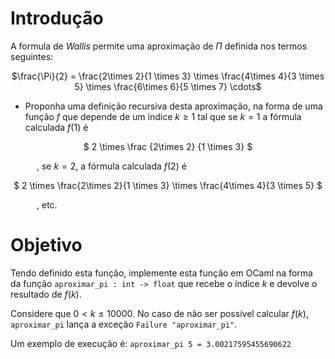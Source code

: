 <script>
MathJax = {
  loader: {load: ['input/asciimath', 'output/chtml']},
  asciimath: {
    delimiters: [['$','$'], ['`','`']]
  }
}
</script>

<script src="https://polyfill.io/v3/polyfill.min.js?features=es6"></script>
<script type="text/javascript" id="MathJax-script" async
  src="https://cdn.jsdelivr.net/npm/mathjax@3/es5/startup.js"></script>

# Introdução

A formula de _Wallis_ permite uma aproximação de $\Pi$ definida nos termos seguintes:

<center>$\frac{\Pi}{2} = \frac{2\times 2}{1 \times 3} \times \frac{4\times
  4}{3 \times 5} \times \frac{6\times 6}{5 \times 7} \cdots$</center>

- Proponha uma definição recursiva desta aproximação, na forma de uma função $f$  que depende de um índice $k\geq 1$ tal que se $k=1$ a fórmula calculada $f(1)$ é

<center>$
2 \times \frac {2\times 2} {1 \times 3} 
$</center>

&emsp;&emsp;&emsp;, se $k=2$, a fórmula calculada $f(2)$ é  

<center>$
2 \times
\frac{2\times 2}{1 \times 3} \times \frac{4\times
  4}{3 \times 5}
$</center>

&emsp;&emsp;&emsp;, etc.

# Objetivo

Tendo definido esta função, implemente esta função em OCaml na forma da função `aproximar_pi : int -> float` que recebe o índice $k$ e devolve o resultado de $f(k)$.

Considere que $0 < k \leq 10000$. No caso de não ser possível calcular $f(k)$, `aproximar_pi` lança a exceção `Failure "aproximar_pi"`.

Um exemplo de execução é:  `aproximar_pi 5 = 3.00217595455690622`